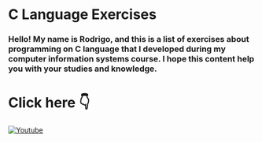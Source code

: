 <html>
  <body>
    <h1> C Language Exercises </h1>
    <h3> Hello! My name is Rodrigo, and this is a list of exercises about programming on C language that I developed during my computer information systems course. I hope this content help you with your studies and knowledge. </h3>
    <h1> Click here 👇 </h1>
    <a href="https://img.shields.io/badge/YouTube-FF0000?style=for-the-badge&logo=youtube&logoColor=white"> <img src="https://www.youtube.com/@RodrigoOnofri" alt="Youtube"/><a>
  </body>
</html>
